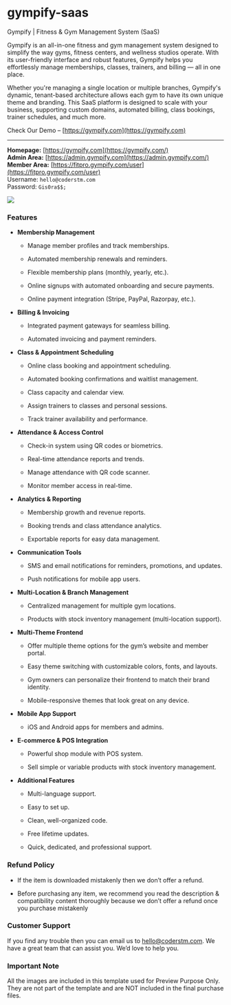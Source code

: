 # gympify-saas
Gympify | Fitness &amp; Gym Management System (SaaS)

Gympify is an all-in-one fitness and gym management system designed to simplify the way gyms, fitness centers, and wellness studios operate. With its user-friendly interface and robust features, Gympify helps you effortlessly manage memberships, classes, trainers, and billing — all in one place.

Whether you're managing a single location or multiple branches, Gympify's dynamic, tenant-based architecture allows each gym to have its own unique theme and branding. This SaaS platform is designed to scale with your business, supporting custom domains, automated billing, class bookings, trainer schedules, and much more.

Check Our Demo – [https://gympify.com](https://gympify.com)  

--------------------------------------------------------------

**Homepage:** [https://gympify.com](https://gympify.com/)  
**Admin Area:** [https://admin.gympify.com](https://admin.gympify.com/)  
**Member Area:** [https://fitpro.gympify.com/user](https://fitpro.gympify.com/user)  
Username: `hello@coderstm.com`  
Password: `Gis0ra$$;`

![](https://public-files.gumroad.com/02lglh9abio2jb9ltrqepljzan5v)

### **Features**

*   **Membership Management**
    
    *   Manage member profiles and track memberships.
        
    *   Automated membership renewals and reminders.
        
    *   Flexible membership plans (monthly, yearly, etc.).
        
    *   Online signups with automated onboarding and secure payments.
        
    *   Online payment integration (Stripe, PayPal, Razorpay, etc.).
        
*   **Billing & Invoicing**
    
    *   Integrated payment gateways for seamless billing.
        
    *   Automated invoicing and payment reminders.
        
*   **Class & Appointment Scheduling**
    
    *   Online class booking and appointment scheduling.
        
    *   Automated booking confirmations and waitlist management.
        
    *   Class capacity and calendar view.
        
    *   Assign trainers to classes and personal sessions.
        
    *   Track trainer availability and performance.
        
*   **Attendance & Access Control**
    
    *   Check-in system using QR codes or biometrics.
        
    *   Real-time attendance reports and trends.
        
    *   Manage attendance with QR code scanner.
        
    *   Monitor member access in real-time.
        
*   **Analytics & Reporting**
    
    *   Membership growth and revenue reports.
        
    *   Booking trends and class attendance analytics.
        
    *   Exportable reports for easy data management.
        
*   **Communication Tools**
    
    *   SMS and email notifications for reminders, promotions, and updates.
        
    *   Push notifications for mobile app users.
        
*   **Multi-Location & Branch Management**
    
    *   Centralized management for multiple gym locations.
        
    *   Products with stock inventory management (multi-location support).
        
*   **Multi-Theme Frontend**
    
    *   Offer multiple theme options for the gym’s website and member portal.
        
    *   Easy theme switching with customizable colors, fonts, and layouts.
        
    *   Gym owners can personalize their frontend to match their brand identity.
        
    *   Mobile-responsive themes that look great on any device.
        
*   **Mobile App Support**
    
    *   iOS and Android apps for members and admins.
        
*   **E-commerce & POS Integration**
    
    *   Powerful shop module with POS system.
        
    *   Sell simple or variable products with stock inventory management.
        
*   **Additional Features**
    
    *   Multi-language support.
        
    *   Easy to set up.
        
    *   Clean, well-organized code.
        
    *   Free lifetime updates.
        
    *   Quick, dedicated, and professional support.
        

### **Refund Policy**

*   If the item is downloaded mistakenly then we don’t offer a refund.
    
*   Before purchasing any item, we recommend you read the description & compatibility content thoroughly because we don’t offer a refund once you purchase mistakenly
    

### **Customer Support**

If you find any trouble then you can email us to [hello@coderstm.com](mailto:hello@coderstm.com). We have a great team that can assist you. We’d love to help you.

### **Important Note**

All the images are included in this template used for Preview Purpose Only. They are not part of the template and are NOT included in the final purchase files.
